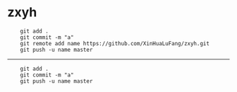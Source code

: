 # zxyh

```
	git add .
	git commit -m "a"
	git remote add name https://github.com/XinHuaLuFang/zxyh.git
	git push -u name master
```

- - -

```
	git add .
	git commit -m "a"
	git push -u name master
```